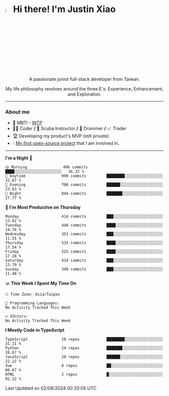 # <img src="https://media.giphy.com/media/hvRJCLFzcasrR4ia7z/giphy.gif" width="5%">Hi there! I'm Justin Xiao
<p align="center">A passionate junior full-stack developer from Taiwan.  </p>
<p align="center">My life philosophy revolves around the three E's: Experience, Enhancement, and Exploration.</p>

---
### About me
- 👀 MBTI - [INTP](https://www.16personalities.com/intp-personality)
- 👨‍💻 Coder **/** 🤿 Scuba Instructor **/** 🥁 Drummer **/** 📈 Trader
- 🏆 Developing my product's MVP (still private).
- 💧 [My first open-source project](https://github.com/Game-as-a-Service/Game-Lobby-Web) that I am involved in.

---
<!--START_SECTION:waka-->
**I'm a Night 🦉** 

```text
🌞 Morning                496 commits         ████░░░░░░░░░░░░░░░░░░░░░   16.32 % 
🌆 Daytime                999 commits         ████████░░░░░░░░░░░░░░░░░   32.87 % 
🌃 Evening                700 commits         ██████░░░░░░░░░░░░░░░░░░░   23.03 % 
🌙 Night                  844 commits         ███████░░░░░░░░░░░░░░░░░░   27.77 % 
```
📅 **I'm Most Productive on Thursday** 

```text
Monday                   414 commits         ███░░░░░░░░░░░░░░░░░░░░░░   13.62 % 
Tuesday                  448 commits         ████░░░░░░░░░░░░░░░░░░░░░   14.74 % 
Wednesday                351 commits         ███░░░░░░░░░░░░░░░░░░░░░░   11.55 % 
Thursday                 533 commits         ████░░░░░░░░░░░░░░░░░░░░░   17.54 % 
Friday                   525 commits         ████░░░░░░░░░░░░░░░░░░░░░   17.28 % 
Saturday                 419 commits         ███░░░░░░░░░░░░░░░░░░░░░░   13.79 % 
Sunday                   349 commits         ███░░░░░░░░░░░░░░░░░░░░░░   11.48 % 
```


📊 **This Week I Spent My Time On** 

```text
🕑︎ Time Zone: Asia/Taipei

💬 Programming Languages: 
No Activity Tracked This Week

🔥 Editors: 
No Activity Tracked This Week
```

**I Mostly Code in TypeScript** 

```text
TypeScript               28 repos            ████████░░░░░░░░░░░░░░░░░   31.11 % 
Python                   24 repos            ███████░░░░░░░░░░░░░░░░░░   26.67 % 
JavaScript               20 repos            ██████░░░░░░░░░░░░░░░░░░░   22.22 % 
Vue                      6 repos             ██░░░░░░░░░░░░░░░░░░░░░░░   06.67 % 
HTML                     2 repos             █░░░░░░░░░░░░░░░░░░░░░░░░   02.22 % 
```




 Last Updated on 02/08/2024 00:20:05 UTC
<!--END_SECTION:waka-->
